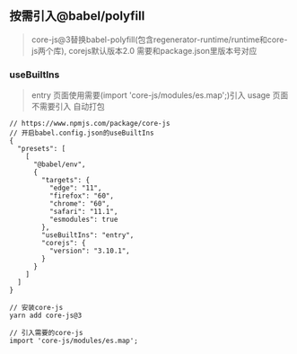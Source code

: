 ## 按需引入@babel/polyfill
> core-js@3替换babel-polyfill(包含regenerator-runtime/runtime和core-js两个库), corejs默认版本2.0 需要和package.json里版本号对应

### useBuiltIns
> entry 页面使用需要(import 'core-js/modules/es.map';)引入
> usage 页面不需要引入 自动打包

````
// https://www.npmjs.com/package/core-js
// 开启babel.config.json的useBuiltIns
{
  "presets": [
    [
      "@babel/env",
      {
        "targets": {
          "edge": "11",
          "firefox": "60",
          "chrome": "60",
          "safari": "11.1",
          "esmodules": true
        },
        "useBuiltIns": "entry",
        "corejs": {
          "version": "3.10.1",
        }
      }
    ]
  ]
}

// 安装core-js
yarn add core-js@3

// 引入需要的core-js
import 'core-js/modules/es.map';
````